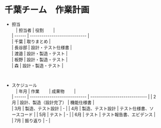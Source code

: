 # 千葉チーム　作業計画

* 担当  
　| 担当者 | 役割　　                      |  
  | ------ | ----------------------------- |  
  | 千葉 | 取りまとめ |  
  | 長谷部 | 設計・テスト仕様書 |  
  | 渡邉 | 設計・製造・テスト |  
  | 板野 | 設計・製造・テスト |  
  | 森 | 設計・製造・テスト |  
<br />


* スケジュール  
　| 年月 | 作業　　                      | 成果物　　                      |  
  | ------ | ----------------------------- | ----------------------------- | 
  | 2月 | 設計、製造（設計完了） | 機能仕様書 |  
  | 3月 | 製造、テスト設計 | - | 
  | 4月 | 製造、テスト設計 | テスト仕様書、ソースコード | 
  | 5月 | テスト | - | 
  | 6月 | テスト | テスト報告書、エビデンス | 
  | 7月 | 振り返り | - | 





